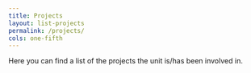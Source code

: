 ```yaml
---
title: Projects
layout: list-projects
permalink: /projects/
cols: one-fifth
---
```


Here you can find a list of the projects the unit is/has been involved in.
